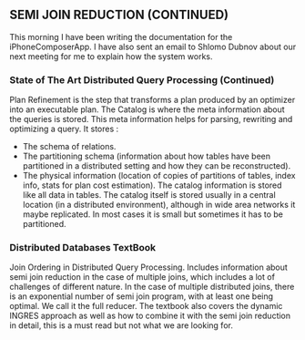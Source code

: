 ## SEMI JOIN REDUCTION (CONTINUED) ##

This morning I have been writing the documentation for the iPhoneComposerApp. I have also sent an email to Shlomo Dubnov about our next meeting for me to explain how the system works.

### State of The Art Distributed Query Processing (Continued) ###

Plan Refinement is the step that transforms a plan produced by an optimizer into an executable plan.
The Catalog is where the meta information about the queries is stored. This meta information helps for parsing, rewriting and optimizing a query. It stores : 
 - The schema of relations.
 - The partitioning schema  (information about how tables have been partitioned in a distributed setting and how they can be reconstructed).
 - The physical information (location of copies of partitions of tables, index info, stats for plan cost estimation).
The catalog information is stored like all data in tables. The catalog itself is stored usually in a central location (in a distributed environment), although in wide area networks it maybe replicated. In most cases it is small but sometimes it has to be partitioned.

### Distributed Databases TextBook ###

Join Ordering in Distributed Query Processing. Includes information about semi join reduction in the case of multiple joins, which includes a lot of challenges of different nature. In the case of multiple distributed joins, there is an exponential number of semi join program, with at least one being optimal. We call it the full reducer.
The textbook also covers the dynamic INGRES approach as well as how to combine it with the semi join reduction in detail, this is a must read but not what we are looking for.